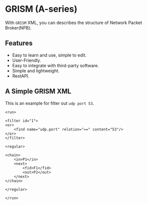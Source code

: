 GRISM (A-series)
================

With `GRISM` XML, you can describes the structure of Network Packet Broker(NPB).

<h2>Features</h2>

* Easy to learn and use, simple to edit.
* User-Friendly.
* Easy to integrate with third-party software.
* Simple and lightweight.
* RestAPI.

<h2>A Simple GRISM XML</h2>

This is an example for filter out `udp port 53`.

```
<run>

<filter id="1">
<or>
    <find name="udp.port" relation="==" content="53"/>
</or>
</filter>

<regular>

<chain>
    <in>P1</in>
    <next>
        <fid>F1</fid>
        <out>P2</out>
    </next>
</chain>

</regular>

</run>
```
